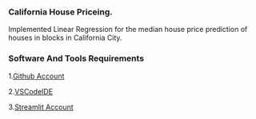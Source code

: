 ### California House Priceing.
Implemented Linear Regression for the median house price prediction of houses in blocks in California City.

### Software And Tools Requirements
1.[Github Account](https://github.com)

2.[VSCodeIDE](https://code.visualstudio.com/)

3.[Streamlit Account](https://streamlit.io/)
